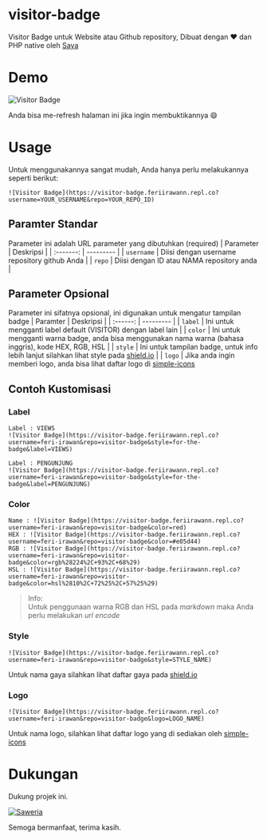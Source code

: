 # visitor-badge

Visitor Badge untuk Website atau Github repository, Dibuat dengan ❤ dan PHP native oleh [Saya](https://github.com/feri-irawan)

# Demo

![Visitor Badge](https://visitor-badge.feriirawann.repl.co?username=feri-irawan&repo=visitor-badge&style=for-the-badge)

Anda bisa me-refresh halaman ini jika ingin membuktikannya 😄

# Usage

Untuk menggunakannya sangat mudah, Anda hanya perlu melakukannya seperti berikut:

```
![Visitor Badge](https://visitor-badge.feriirawann.repl.co?username=YOUR_USERNAME&repo=YOUR_REPO_ID)
```

## Paramter Standar

Parameter ini adalah URL parameter yang dibutuhkan (required)
| Parameter | Deskripsi |
| :-------: | --------- |
| `username` | Diisi dengan username repository github Anda |
| `repo` | Diisi dengan ID atau NAMA repository anda |

## Parameter Opsional

Parameter ini sifatnya opsional, ini digunakan untuk mengatur tampilan badge
| Paramter | Deskripsi |
| :------: | --------- |
| `label` | Ini untuk mengganti label default (VISITOR) dengan label lain |
| `color` | Ini untuk mengganti warna badge, anda bisa menggunakan nama warna (bahasa inggris), kode HEX, RGB, HSL |
| `style` | Ini untuk tampilan badge, untuk info lebih lanjut silahkan lihat style pada [shield.io](https://shield.io) |
| `logo` | Jika anda ingin memberi logo, anda bisa lihat daftar logo di [simple-icons](https://github.com/simple-icons/simple-icons/blob/develop/slugs.md)

## Contoh Kustomisasi

### Label

```
Label : VIEWS
![Visitor Badge](https://visitor-badge.feriirawann.repl.co?username=feri-irawan&repo=visitor-badge&style=for-the-badge&label=VIEWS)

Label : PENGUNJUNG
![Visitor Badge](https://visitor-badge.feriirawann.repl.co?username=feri-irawan&repo=visitor-badge&style=for-the-badge&label=PENGUNJUNG)
```

### Color

```
Name : ![Visitor Badge](https://visitor-badge.feriirawann.repl.co?username=feri-irawan&repo=visitor-badge&color=red)
HEX : ![Visitor Badge](https://visitor-badge.feriirawann.repl.co?username=feri-irawan&repo=visitor-badge&color=#e05d44)
RGB : ![Visitor Badge](https://visitor-badge.feriirawann.repl.co?username=feri-irawan&repo=visitor-badge&color=rgb%28224%2C+93%2C+68%29)
HSL : ![Visitor Badge](https://visitor-badge.feriirawann.repl.co?username=feri-irawan&repo=visitor-badge&color=hsl%2810%2C+72%25%2C+57%25%29)
```

> Info: <br />
> Untuk penggunaan warna RGB dan HSL pada _markdown_ maka Anda perlu melakukan _url encode_

### Style

```
![Visitor Badge](https://visitor-badge.feriirawann.repl.co?username=feri-irawan&repo=visitor-badge&style=STYLE_NAME)
```

Untuk nama gaya silahkan lihat daftar gaya pada [shield.io](https://shield.io)

### Logo

```
![Visitor Badge](https://visitor-badge.feriirawann.repl.co?username=feri-irawan&repo=visitor-badge&logo=LOGO_NAME)
```

Untuk nama logo, silahkan lihat daftar logo yang di sediakan oleh [simple-icons](https://github.com/simple-icons/simple-icons/blob/develop/slugs.md)

# Dukungan

Dukung projek ini.

[![Saweria](https://img.shields.io/badge/-SAWERIA-orange?style=for-the-badge)](https://saweria.co/feriirawans)

Semoga bermanfaat, terima kasih.
